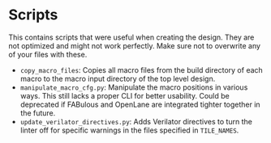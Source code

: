 # Scripts

This contains scripts that were useful when creating the design. They are not
optimized and might not work perfectly. Make sure not to overwrite any of your
files with these.

* `copy_macro_files`: Copies all macro files from the build directory of each
macro to the macro input directory of the top level design. 
* `manipulate_macro_cfg.py`: Manipulate the macro positions in various ways.
This still lacks a proper CLI for better usability. Could be deprecated if
FABulous and OpenLane are integrated tighter together in the future.
* `update_verilator_directives.py`: Adds Verilator directives to turn the linter
  off for specific warnings in the files specified in `TILE_NAMES`.
